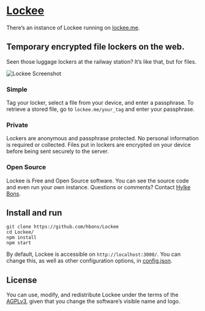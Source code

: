 # [Lockee](http://www.lockee.me/)
There’s an instance of Lockee running on [lockee.me](http://www.lockee.me/).

## Temporary encrypted file lockers on the web.
Seen those luggage lockers at the railway station? It’s like that, but for files.

![Lockee Screenshot](https://raw.githubusercontent.com/hbons/Lockee/master/public/images/screenshots/screenshot-2.png)

### Simple
Tag your locker, select a file from your device, and enter a passphrase.
To retrieve a stored file, go to `lockee.me/your_tag` and enter your passphrase.

### Private
Lockers are anonymous and passphrase protected. No personal information is required or collected.
Files put in lockers are encrypted on your device before being sent securely to the server.

### Open Source
Lockee is Free and Open Source software. You can see the source code and even run your own instance.
Questions or comments? Contact [Hylke Bons](https://github.com/hbons).

## Install and run

```shell
git clone https://github.com/hbons/Lockee
cd Lockee/
npm install
npm start
```

By default, Lockee is accessible on `http://localhost:3000/`. You can change this, as well as other configuration options, in [config.json](config.json).

## License
You can use, modify, and redistribute Lockee under the terms of the [AGPLv3](LICENSE.txt), given that you change the software’s visible name and logo.
